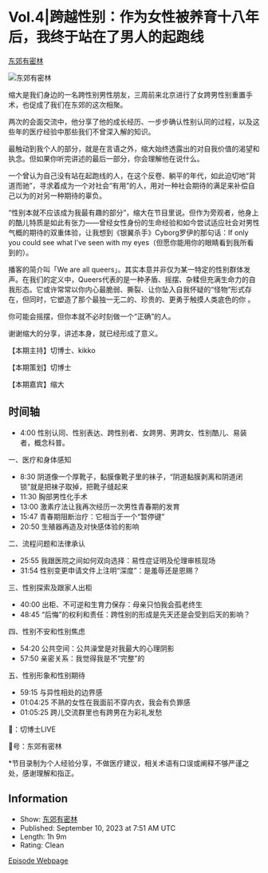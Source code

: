 # Vol.4|跨越性别：作为女性被养育十八年后，我终于站在了男人的起跑线

[东郊有密林](https://podcasts.apple.com/us/podcast/%E4%B8%9C%E9%83%8A%E6%9C%89%E5%AF%86%E6%9E%97/id1707279593)

![东郊有密林](/assets/artwork/1x1.gif)

缩大是我们身边的一名跨性别男性朋友，三周前来北京进行了女跨男性别重置手术，也促成了我们在东郊的这次相聚。

两次的会面交流中，他分享了他的成长经历、一步步确认性别认同的过程，以及这些年的医疗经验中那些我们不曾深入解的知识。

最触动到我个人的部分，就是在言语之外，缩大始终透露出的对自我价值的渴望和执念。但如果你听完讲述的最后一部分，你会理解他在说什么。

一个曾认为自己没有站在起跑线的人，在这个反卷、躺平的年代，如此迫切地“背道而驰”，寻求着成为一个对社会“有用”的人，用对一种社会期待的满足来补偿自己以为的对另一种期待的辜负。

“性别本就不应该成为我最有趣的部分”，缩大在节目里说。但作为旁观者，他身上的酷儿特质是如此有张力——曾经女性身份的生命经验和如今尝试适应社会对男性气概的期待的双重体验，让我想到《银翼杀手》Cyborg罗伊的那句话：If only you could see what I’ve seen with my eyes（但愿你能用你的眼睛看到我所看到的）。

播客的简介叫「We are all queers」。其实本意并非仅为某一特定的性别群体发声。在我们的定义中，Queers代表的是一种矛盾、摇摆、杂糅但充满生命力的自我形态。它或许常常以你内心最脆弱、撕裂、让你坠入自我怀疑的“怪物”形式存在，但同时，它塑造了那个最独一无二的、珍贵的、更勇于触摸人类底色的你 。

你可能会摇摆，但你本就不必时刻做一个“正确”的人。

谢谢缩大的分享，讲述本身，就已经形成了意义。

【本期主持】切博士、kikko

【本期策划】切博士

【本期嘉宾】缩大

## 时间轴

- 4:00 性别认同、性别表达、跨性别者、女跨男、男跨女、性别酷儿、易装者，概念科普。
  
一、医疗和身体感知

- 8:30 阴道像一个厚靴子，黏膜像靴子里的袜子，“阴道黏膜剥离和阴道闭锁”就是把袜子取掉，把靴子缝起来
- 11:30 胸部男性化手术
- 13:00 激素疗法让我再次经历一次男性青春期的发育
- 15:47 青春期阻断治疗：它相当于一个“暂停键”
- 20:50 生殖器再造及对快感体验的影响

二、流程问题和法律承认

- 25:55 我跟医院之间如何双向选择：易性症证明及伦理审核现场
- 31:54 性别变更申请文件上注明“深度”：是羞辱还是恩赐？

三、性别探索及跟家人出柜

- 40:00 出柜、不可逆和生育力保存：母亲只怕我会孤老终生
- 48:45 “后悔”的权利和责任：跨性别的形成是先天还是会受到后天的影响？

四、性别不安和性别焦虑

- 54:20 公共空间：公共澡堂是对我最大的心理阴影
- 57:50 亲密关系：我觉得我是不“完整”的

五、性别形象和性别期待

- 59:15 与异性相处的边界感
- 01:04:25 不熟的女性在我面前不穿内衣，我会有负罪感
- 01:05:25 跨儿交流群里也有跨男在为彩礼发愁

🧣：切博士LIVE  

👸号：东郊有密林  

\*节目录制为个人经验分享，不做医疗建议，相关术语有口误或阐释不够严谨之处，感谢理解和指正。

## Information

- Show: [东郊有密林](https://podcasts.apple.com/us/podcast/%E4%B8%9C%E9%83%8A%E6%9C%89%E5%AF%86%E6%9E%97/id1707279593)
- Published: September 10, 2023 at 7:51 AM UTC
- Length: 1h 9m
- Rating: Clean

[Episode Webpage](https://www.xiaoyuzhoufm.com/episode/64fd7574e490c5dee5d433a2?utm_source=rss)